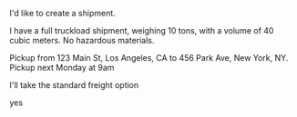 I'd like to create a shipment.

I have a full truckload shipment, weighing 10 tons, with a volume of 40 cubic meters. No hazardous materials.

Pickup from 123 Main St, Los Angeles, CA to 456 Park Ave, New York, NY. Pickup next Monday at 9am

I'll take the standard freight option

yes